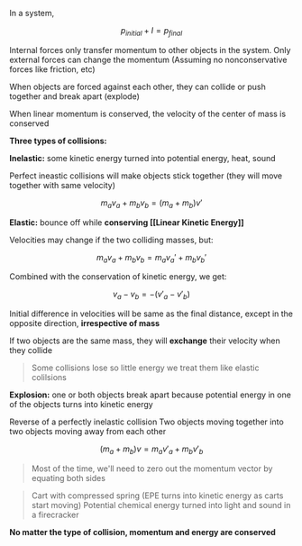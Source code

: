 
In a system, 

$$
p_{initial} + I = p_{final}
$$

Internal forces only transfer momentum to other objects in the system. Only external forces can change the momentum (Assuming no nonconservative forces like friction, etc)

When objects are forced against each other, they can collide or push together and break apart (explode)

When linear momentum is conserved, the velocity of the center of mass is conserved

**Three types of collisions:**

**Inelastic:** some kinetic energy turned into potential energy, heat, sound

Perfect ineastic collisions will make objects stick together (they will move together with same velocity)

$$
m_av_a+m_bv_b = (m_a+m_b)v' 
$$

**Elastic:** bounce off while **conserving [[Linear Kinetic Energy]]**

Velocities may change if the two colliding masses, but:

$$
m_av_a+m_bv_b = m_av_a'+m_bv_b' 
$$

Combined with the conservation of kinetic energy, we get:

$$
v_a - v_b=-(v'_a - v'_b)
$$

Initial difference in velocities will be same as the final distance, except in the opposite direction, **irrespective of mass**

If two objects are the same mass, they will **exchange** their velocity when they collide
>Some collisions lose so little energy we treat them like elastic colilsions

**Explosion:** one or both objects break apart because potential energy in one of the objects turns into kinetic energy

Reverse of a perfectly inelastic collision
Two objects moving together into two objects moving away from each other

$$
 (m_a+m_b)v =  m_av'_a+m_bv'_b 
$$

>Most of the time, we'll need to zero out the momentum vector by equating both sides

>Cart with compressed spring (EPE turns into kinetic energy as carts start moving)
>Potential chemical energy turned into light and sound in a firecracker

**No matter the type of collision, momentum and energy are conserved**
